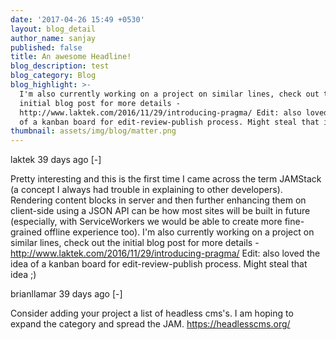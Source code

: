 ```yaml
---
date: '2017-04-26 15:49 +0530'
layout: blog_detail
author_name: sanjay
published: false
title: An awesome Headline!
blog_description: test
blog_category: Blog
blog_highlight: >-
  I'm also currently working on a project on similar lines, check out the
  initial blog post for more details -
  http://www.laktek.com/2016/11/29/introducing-pragma/ Edit: also loved the idea
  of a kanban board for edit-review-publish process. Might steal that idea ;)
thumbnail: assets/img/blog/matter.png
---
```

	
laktek 39 days ago [-]

Pretty interesting and this is the first time I came across the term JAMStack (a concept I always had trouble in explaining to other developers).
Rendering content blocks in server and then further enhancing them on client-side using a JSON API can be how most sites will be built in future (especially, with ServiceWorkers we would be able to create more fine-grained offline experience too).
I'm also currently working on a project on similar lines, check out the initial blog post for more details - http://www.laktek.com/2016/11/29/introducing-pragma/
Edit: also loved the idea of a kanban board for edit-review-publish process. Might steal that idea ;)
 	
brianllamar 39 days ago [-]

Consider adding your project a list of headless cms's. I am hoping to expand the category and spread the JAM.
https://headlesscms.org/
